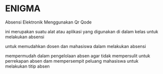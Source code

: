 # ENIGMA

Absensi Elektronik Menggunakan Qr Qode

ini merupakan suatu alat atau aplikasi yang digunakan di dalam kelas untuk melakukan absensi

untuk memudahkan dosen dan mahasiswa dalam melakukan absensi

mempermudah dalam pengelolaan absen agar tidak mempersulit untuk perrekapan absen dam mempersempit peluang mahasiswa untuk melakukan titip absen
